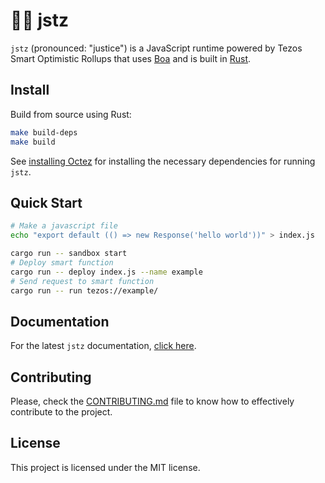 # 👨‍⚖️ jstz

`jstz` (pronounced: "justice") is a JavaScript runtime powered by Tezos Smart Optimistic Rollups that uses [Boa](https://boajs.dev/) and is built in [Rust](https://www.rust-lang.org/).

## Install

Build from source using Rust:

```sh
make build-deps
make build
```

See [installing Octez](/CONTRIBUTING.md#installing-octez-🐙) for installing the necessary dependencies for running `jstz`.

## Quick Start

```sh
# Make a javascript file
echo "export default (() => new Response('hello world'))" > index.js

cargo run -- sandbox start
# Deploy smart function
cargo run -- deploy index.js --name example
# Send request to smart function
cargo run -- run tezos://example/
```

## Documentation

<!-- TODO: Host documentation using github pages -->

For the latest `jstz` documentation, [click here]().

## Contributing

Please, check the [CONTRIBUTING.md](/CONTRIBUTING.md) file to know how to effectively contribute
to the project.

## License

This project is licensed under the MIT license.
